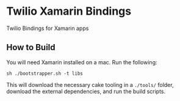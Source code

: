 # Twilio Xamarin Bindings

Twilio Bindings for Xamarin apps

## How to Build

You will need Xamarin installed on a mac.  Run the following:

```
sh ./bootstrapper.sh -t libs
```

This will download the necessary cake tooling in a `./tools/` folder, download the external dependencies, and run the build scripts.
